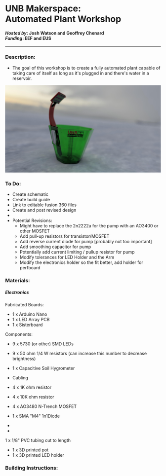 # <b>UNB Makerspace</b>: <br> Automated Plant Workshop
#### <i>Hosted by</i>: Josh Watson and Geoffrey Chenard<br><i>Funding</i>: EEF and EUS
--------------------------

### Description:
- The goal of this workshop is to create a fully automated plant capable of taking care of itself as long as it's plugged in and there's water in a reservoir.

![](./3D_render.jpg)

### To Do:
- Create schematic
- Create build guide
- Link to editable fusion 360 files
- Create and post revised design
-
- Potential Revisions:
  - Might have to replace the 2n2222a for the pump with an AO3400 or other MOSFET
  - Add pull-up resistors for transistor/MOSFET
  - Add reverse current diode for pump [probably not too important]
  - Add smoothing capacitor for pump
  - Potentially add current limiting / pullup resistor for pump
  - Modify tolerances for LED Holder and the Arm
  - Modify the electronics holder so the fit better, add holder for perfboard


### Materials:
##### Electronics
Fabricated Boards:
- 1 x Arduino Nano
- 1 x LED Array PCB
- 1 x Sisterboard 

Components: 
- 9 x 5730 (or other) SMD LEDs
- 9 x 50 ohm 1/4 W resistors (can increase this number to decrease brightness)
- 1 x Capacitive Soil Hygrometer
- Cabling
- 4 x 1K ohm resistor
- 4 x 10K ohm resistor
- 4 x AO3480 N-Trench MOSFET
- 1 x SMA "M4" 1n1Diode
- 


-
1 x 1/8" PVC tubing cut to length
- 1 x 3D printed pot
- 1 x 3D printed LED holder

### Building Instructions:
